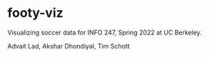 # footy-viz

Visualizing soccer data for INFO 247, Spring 2022 at UC Berkeley.

Advait Lad, Akshar Dhondiyal, Tim Schott